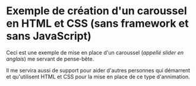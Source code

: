 # Exemple de création d'un caroussel en HTML et CSS (sans framework et sans JavaScript)

Ceci est une exemple de mise en place d'un caroussel (_appellé slider en anglais_) me servant de pense-bête.

Il me servira aussi de support pour aider d'autres personnes qui démarrent et qu'utilisent HTML et CSS pour la mise en place de ce type d'annimation.